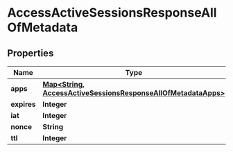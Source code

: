 

# AccessActiveSessionsResponseAllOfMetadata


## Properties

| Name | Type | Description | Notes |
|------------ | ------------- | ------------- | -------------|
|**apps** | [**Map&lt;String, AccessActiveSessionsResponseAllOfMetadataApps&gt;**](AccessActiveSessionsResponseAllOfMetadataApps.md) |  |  [optional] |
|**expires** | **Integer** |  |  [optional] |
|**iat** | **Integer** |  |  [optional] |
|**nonce** | **String** |  |  [optional] |
|**ttl** | **Integer** |  |  [optional] |



